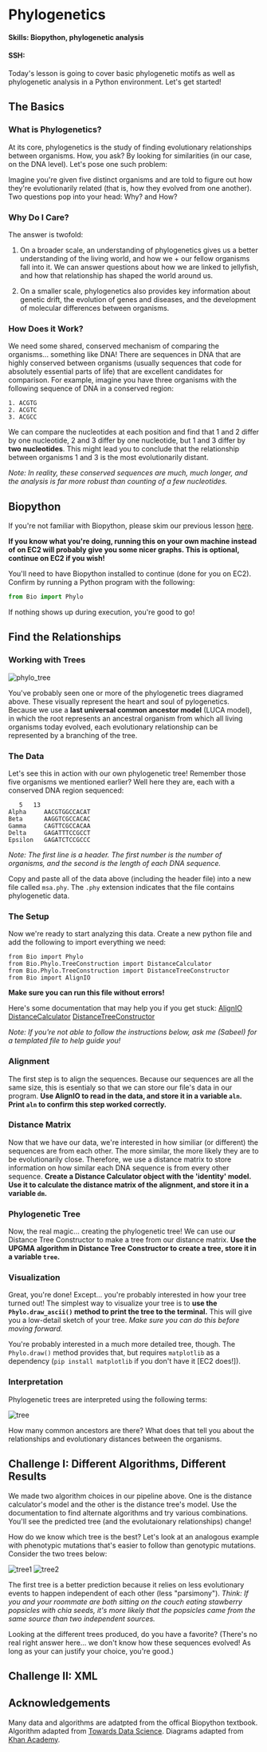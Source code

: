 # Phylogenetics
#### Skills: Biopython, phylogenetic analysis

#### SSH: 

Today's lesson is going to cover basic phylogenetic motifs as well as phylogenetic analysis in a Python environment. Let's get started!

## The Basics
### What is Phylogenetics?

At its core, phylogenetics is the study of finding evolutionary relationships between organisms. How, you ask? By looking for similarities (in our case, on the DNA level). Let's pose one such problem:

Imagine you're given five distinct organisms and are told to figure out how they're evolutionarily related (that is, how they evolved from one another). Two questions pop into your head: Why? and How?

### Why Do I Care?

The answer is twofold:

1. On a broader scale, an understanding of phylogenetics gives us a better understanding of the living world, and how we + our fellow organisms fall into it. We can answer questions about how we are linked to jellyfish, and how that relationship has shaped the world around us.

2. On a smaller scale, phylogenetics also provides key information about genetic drift, the evolution of genes and diseases, and the development of molecular differences between organisms. 

### How Does it Work?

We need some shared, conserved mechanism of comparing the organisms... something like DNA! There are sequences in DNA that are highly conserved between organisms (usually sequences that code for absolutely essential parts of life) that are excellent candidates for comparison. For example, imagine you have three organisms with the following sequence of DNA in a conserved region:

```
1. ACGTG
2. ACGTC
3. ACGCC
```

We can compare the nucleotides at each position and find that 1 and 2 differ by one nucleotide, 2 and 3 differ by one nucleotide, but 1 and 3 differ by **two nucleotides**. This might lead you to conclude that the relationship between organisms 1 and 3 is the most evolutionarily distant.

*Note: In reality, these conserved sequences are much, much longer, and the analysis is far more robust than counting of a few nucleotides.*

## Biopython

If you're not familiar with Biopython, please skim our previous lesson [here](https://github.com/sabeelmansuri/binf_crash_course/blob/master/4_Biopython.md). 

**If you know what you're doing, running this on your own machine instead of on EC2 will probably give you some nicer graphs. This is optional, continue on EC2 if you wish!**

You'll need to have Biopython installed to continue (done for you on EC2). Confirm by running a Python program with the following:

```python
from Bio import Phylo
```

If nothing shows up during execution, you're good to go!

## Find the Relationships
### Working with Trees

![phylo_tree](https://cdn.kastatic.org/ka-perseus-images/56c951f23a9092f45b66768ff611fca6debf9294.png)

You've probably seen one or more of the phylogenetic trees diagramed above. These visually represent the heart and soul of pylogenetics. Because we use a **last universal common ancestor model** (LUCA model), in which the root represents an ancestral organism from which all living organisms today evolved, each evolutionary relationship can be represented by a branching of the tree.

### The Data
Let's see this in action with our own phylogenetic tree! Remember those five organisms we mentioned earlier? Well here they are, each with a conserved DNA region sequenced:
```
   5   13
Alpha     AACGTGGCCACAT
Beta      AAGGTCGCCACAC
Gamma     CAGTTCGCCACAA
Delta     GAGATTTCCGCCT
Epsilon   GAGATCTCCGCCC
```
*Note: The first line is a header. The first number is the number of organisms, and the second is the length of each DNA sequence.*

Copy and paste all of the data above (including the header file) into a new file called `msa.phy`. The `.phy` extension indicates that the file contains phylogenetic data.

### The Setup

Now we're ready to start analyzing this data. Create a new python file and add the following to import everything we need:
```
from Bio import Phylo
from Bio.Phylo.TreeConstruction import DistanceCalculator
from Bio.Phylo.TreeConstruction import DistanceTreeConstructor
from Bio import AlignIO
```

**Make sure you can run this file without errors!**

Here's some documentation that may help you if you get stuck:
[AlignIO](https://biopython.org/DIST/docs/api/Bio.AlignIO-module.html)
[DistanceCalculator](https://biopython.org/DIST/docs/api/Bio.Phylo.TreeConstruction.DistanceCalculator-class.html)
[DistanceTreeConstructor](https://biopython.org/DIST/docs/api/Bio.Phylo.TreeConstruction.DistanceTreeConstructor-class.html)


*Note: If you're not able to follow the instructions below, ask me (Sabeel) for a templated file to help guide you!*

### Alignment

The first step is to align the sequences. Because our sequences are all the same size, this is esentialy so that we can store our file's data in our program. **Use AlignIO to read in the data, and store it in a variable `aln`. Print `aln` to confirm this step worked correctly.**

### Distance Matrix

Now that we have our data, we're interested in how similiar (or different) the sequences are from each other. The more similar, the more likely they are to be evolutionarily close. Therefore, we use a distance matrix to store information on how similar each DNA sequence is from every other sequence. **Create a Distance Calculator object with the 'identity' model. Use it to calculate the distance matrix of the alignment, and store it in a variable `dm`.** 

### Phylogenetic Tree

Now, the real magic... creating the phylogenetic tree! We can use our Distance Tree Constructor to make a tree from our distance matrix. **Use the UPGMA algorithm in Distance Tree Constructor to create a tree, store it in a variable `tree`.**

### Visualization

Great, you're done! Except... you're probably interested in how your tree turned out! The simplest way to visualize your tree is to **use the `Phylo.draw_ascii()` method to print the tree to the terminal.** This will give you a low-detail sketch of your tree. *Make sure you can do this before moving forward.*

You're probably interested in a much more detailed tree, though. The `Phylo.draw()` method provides that, but requires `matplotlib` as a dependency (`pip install matplotlib` if you don't have it [EC2 does!]).

### Interpretation

Phylogenetic trees are interpreted using the following terms:


![tree](https://cdn.kastatic.org/ka-perseus-images/aa95c701ebf845d93fed8362da63cbcc8439fb31.png)

How many common ancestors are there? What does that tell you about the relationships and evolutionary distances between the organisms.

## Challenge I: Different Algorithms, Different Results

We made two algorithm choices in our pipeline above. One is the distance calculator's model and the other is the distance tree's model. Use the documentation to find alternate algorithms and try various combinations. You'll see the predicted tree (and the evolutaionary relationships) change!

How do we know which tree is the best? Let's look at an analogous example with phenotypic mutations that's easier to follow than genotypic mutations. Consider the two trees below:

![tree1](https://cdn.kastatic.org/ka-perseus-images/491900ea3016ffa58693d3a4a8b594706661f648.png)
![tree2](https://cdn.kastatic.org/ka-perseus-images/74878b775438cc2b9b4388eefaa60af1f262b3fc.png)

The first tree is a better prediction because it relies on less evolutionary events to happen independent of each other (less "parsimony"). *Think: If you and your roommate are both sitting on the couch eating stawberry popsicles with chia seeds, it's more likely that the popsicles came from the same source than two independent sources.*

Looking at the different trees produced, do you have a favorite? (There's no real right answer here... we don't know how these sequences evolved! As long as your can justify your choice, you're good.)

## Challenge II: XML



## Acknowledgements
Many data and algorithms are adatpted from the offical Biopython textbook.
Algorithm adapted from [Towards Data Science](https://towardsdatascience.com/).
Diagrams adapted from [Khan Academy](https://www.khanacademy.org/science/biology/her/tree-of-life/a/building-an-evolutionary-tree).
